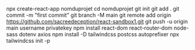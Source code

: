 npx create-react-app nomduprojet
cd nomduprojet
git init
git add .
git commit -m "first commit"
git branch -M main
git remote add origin https://github.com/sacreedeception/react-sandbox1.git
git push -u origin main
username
privatekey
npm install react-dom react-router-dom node-sass dotenv axios
npm install -D tailwindcss postcss autoprefixer
npx tailwindcss init -p